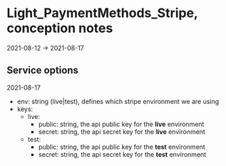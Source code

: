 Light_PaymentMethods_Stripe, conception notes
================
2021-08-12 -> 2021-08-17


Service options
-----
2021-08-17


- env: string (live|test), defines which stripe environment we are using
- keys: 
  - live:
    - public: string, the api public key for the **live** environment
    - secret: string, the api secret key for the **live** environment
  - test:
    - public: string, the api public key for the **test** environment
    - secret: string, the api secret key for the **test** environment
